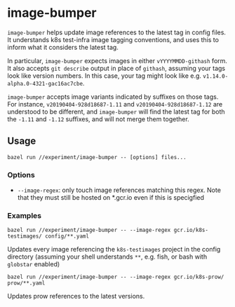 # image-bumper

`image-bumper` helps update image references to the latest tag in config files. It understands k8s test-infra
image tagging conventions, and uses this to inform what it considers the latest tag.

In particular, `image-bumper` expects images in either `vYYYYMMDD-githash` form. It also accepts
`git describe` output in place of `githash`, assuming your tags look like version numbers. In this
case, your tag might look like e.g. `v1.14.0-alpha.0-4321-gac16ac7cbe`.

`image-bumper` accepts image variants indicated by suffixes on those tags. For instance,
`v20190404-928d18687-1.11` and `v20190404-928d18687-1.12` are understood to be different, and
`image-bumper` will find the latest tag for both the `-1.11` and `-1.12` suffixes, and will not
merge them together.

## Usage

```
bazel run //experiment/image-bumper -- [options] files...
```

### Options

* `--image-regex`: only touch image references matching this regex. Note that they must still be
                   hosted on *.gcr.io even if this is specigfied

### Examples

```
bazel run //experiment/image-bumper -- --image-regex gcr.io/k8s-testimages/ config/**.yaml
```

Updates every image referencing the `k8s-testimages` project in the config directory (assuming
your shell understands `**`, e.g. fish, or bash with `globstar` enabled)

```
bazel run //experiment/image-bumper -- --image-regex gcr.io/k8s-prow/ prow/**.yaml
```

Updates prow references to the latest versions.
